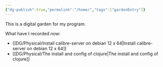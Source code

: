 ```yaml
---
{"dg-publish":true,"permalink":"/home/","tags":["gardenEntry"]}
---
```



This is a digital garden for my program.

What have I recorded now:

- [[DG/Physical/Install calibre-server on debian 12 x 64\|Install calibre-server on debian 12 x 64]]
- [[DG/Physical/The install and config of clojure\|The install and config of clojure]]
